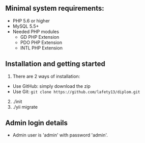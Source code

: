 ## Minimal system requirements:

* PHP 5.6 or higher
* MySQL 5.5+
* Needed PHP modules
    * GD PHP Extension
    * PDO PHP Extension
    * INTL PHP Extension

## Installation and getting started

1. There are 2 ways of installation:
  * Use GitHub: simply download the zip
  * Use Git: `git clone https://github.com/lafety13/diplom.git`
2. ./init
3. ./yii migrate

## Admin login details

- Admin user is 'admin' with password 'admin'.